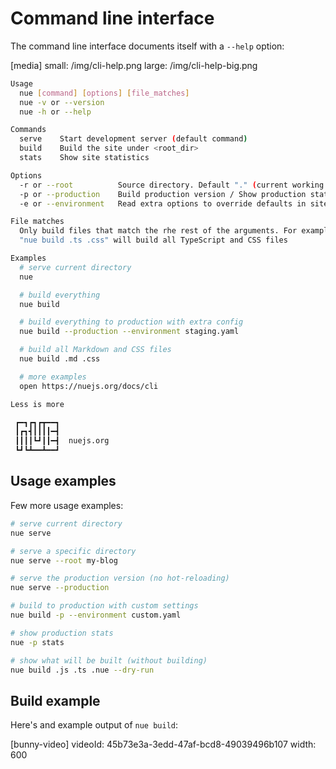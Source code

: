 
# Command line interface
The command line interface documents itself with a `--help` option:

[media]
  small: /img/cli-help.png
  large: /img/cli-help-big.png

``` sh
Usage
  nue [command] [options] [file_matches]
  nue -v or --version
  nue -h or --help

Commands
  serve    Start development server (default command)
  build    Build the site under <root_dir>
  stats    Show site statistics

Options
  -r or --root          Source directory. Default "." (current working dir)
  -p or --production    Build production version / Show production stats
  -e or --environment   Read extra options to override defaults in site.yaml

File matches
  Only build files that match the rhe rest of the arguments. For example:
  "nue build .ts .css" will build all TypeScript and CSS files

Examples
  # serve current directory
  nue

  # build everything
  nue build

  # build everything to production with extra config
  nue build --production --environment staging.yaml

  # build all Markdown and CSS files
  nue build .md .css

  # more examples
  open https://nuejs.org/docs/cli

Less is more

 ┏━┓┏┓┏┳━━┓
 ┃┏┓┫┃┃┃┃━┫
 ┃┃┃┃┗┛┃┃━┫  nuejs.org
 ┗┛┗┻━━┻━━┛
```


## Usage examples
Few more usage examples:

``` sh
# serve current directory
nue serve

# serve a specific directory
nue serve --root my-blog

# serve the production version (no hot-reloading)
nue serve --production

# build to production with custom settings
nue build -p --environment custom.yaml

# show production stats
nue -p stats

# show what will be built (without building)
nue build .js .ts .nue --dry-run
```

## Build example

Here's and example output of `nue build`:

[bunny-video]
  videoId: 45b73e3a-3edd-47af-bcd8-49039496b107
  width: 600
